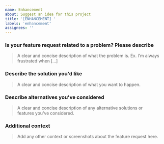 ```yaml
---
name: Enhancement
about: Suggest an idea for this project
title: '[ENHANCEMENT] '
labels: 'enhancement'
assignees: ''
---
```


### Is your feature request related to a problem? Please describe
> A clear and concise description of what the problem is. Ex. I'm always frustrated when [...]

### Describe the solution you'd like
> A clear and concise description of what you want to happen.

### Describe alternatives you've considered
> A clear and concise description of any alternative solutions or features you've considered.

### Additional context
> Add any other context or screenshots about the feature request here.
